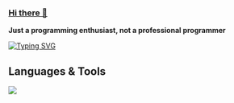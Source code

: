 ### [Hi there 👋](https://beriholic.xyz)

**Just a programming enthusiast, not a professional programmer**

[![Typing SVG](https://readme-typing-svg.demolab.com?font=Fira+Code&pause=1000&color=000000&width=435&lines=%E8%87%AA%E7%84%B6%E8%B5%A0%E4%BA%88%E4%BD%A0%EF%BC%8C%E6%A0%91%E5%86%A0%E5%BE%AE%E9%A3%8E%EF%BC%8C%E8%82%A9%E5%A4%B4%E7%9A%84%E6%9A%B4%E9%9B%A8;%E7%89%87%E5%88%BB%E5%90%8E%E7%94%9F%E6%88%90%EF%BC%8C%E5%B9%B3%E8%A1%A1%E5%BF%A0%E8%AF%9A%EF%BC%8C%E4%B8%8D%E6%81%AF%E7%9A%84%E8%BA%AB%E4%BD%93)](https://git.io/typing-svg)

## Languages & Tools

<p align="left">
  <a href="https://skillicons.dev">
    <img src="https://skillicons.dev/icons?i=neovim,go,java,kotlin,react,vue,tailwind,arch" />
  </a>
</p>

